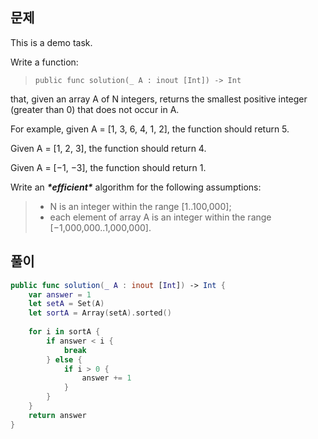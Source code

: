 ## 문제

This is a demo task.

Write a function:

> ```
> public func solution(_ A : inout [Int]) -> Int
> ```

that, given an array A of N integers, returns the smallest positive integer (greater than 0) that does not occur in A.

For example, given A = [1, 3, 6, 4, 1, 2], the function should return 5.

Given A = [1, 2, 3], the function should return 4.

Given A = [−1, −3], the function should return 1.

Write an ***\*efficient\**** algorithm for the following assumptions:

> - N is an integer within the range [1..100,000];
> - each element of array A is an integer within the range [−1,000,000..1,000,000].

## 풀이

```swift
public func solution(_ A : inout [Int]) -> Int {
    var answer = 1
    let setA = Set(A)
    let sortA = Array(setA).sorted()
    
    for i in sortA {
        if answer < i {
            break
        } else {
            if i > 0 {
                answer += 1
            }
        }
    }
    return answer
}
```

